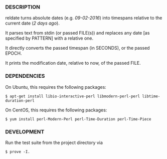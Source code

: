 ### DESCRIPTION
reldate turns absolute dates (e.g. *09-02-2016*) into timespans relative
to the current date (*2 days ago*).

It parses text from stdin (or passed FILE(s)) and replaces any date [as
specified by PATTERN] with a relative one.

It directly converts the passed timespan (in SECONDS), or the passed
EPOCH.

It prints the modification date, relative to now, of the passed FILE.

### DEPENDENCIES
On Ubuntu, this requires the following packages:

    $ apt-get install libio-interactive-perl libmodern-perl-perl libtime-duration-perl

On CentOS, this requires the following packages:

    $ yum install perl-Modern-Perl perl-Time-Duration perl-Time-Piece

### DEVELOPMENT
Run the test suite from the project directory via

    $ prove -I.

